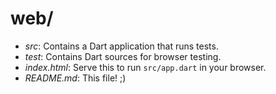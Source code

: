 # web/

-   *src*: Contains a Dart application that runs tests.
-   *test*: Contains Dart sources for browser testing.
-   *index.html*: Serve this to run `src/app.dart` in your browser.
-   *README.md*: This file! ;)